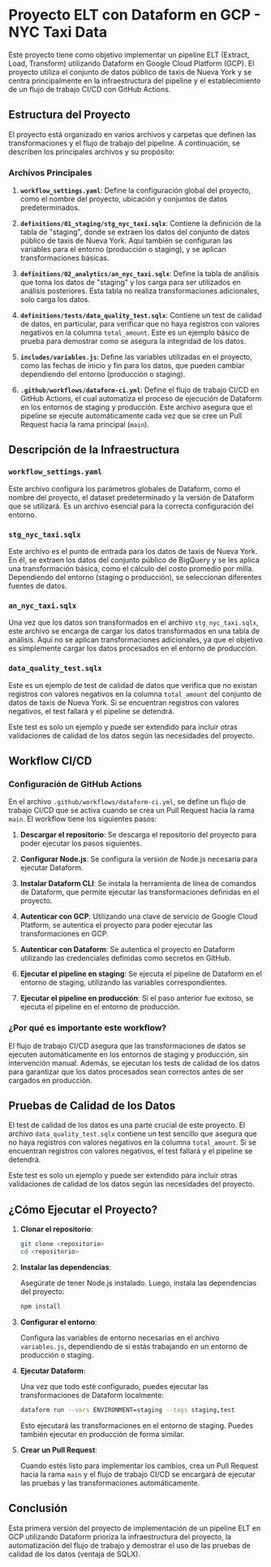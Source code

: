
# Proyecto ELT con Dataform en GCP - NYC Taxi Data

Este proyecto tiene como objetivo implementar un pipeline ELT (Extract, Load, Transform) utilizando Dataform en Google Cloud Platform (GCP). El proyecto utiliza el conjunto de datos público de taxis de Nueva York y se centra principalmente en la infraestructura del pipeline y el establecimiento de un flujo de trabajo CI/CD con GitHub Actions.

## Estructura del Proyecto

El proyecto está organizado en varios archivos y carpetas que definen las transformaciones y el flujo de trabajo del pipeline. A continuación, se describen los principales archivos y su propósito:

### Archivos Principales

1. **`workflow_settings.yaml`**: Define la configuración global del proyecto, como el nombre del proyecto, ubicación y conjuntos de datos predeterminados.

2. **`definitions/01_staging/stg_nyc_taxi.sqlx`**: Contiene la definición de la tabla de "staging", donde se extraen los datos del conjunto de datos público de taxis de Nueva York. Aquí también se configuran las variables para el entorno (producción o staging), y se aplican transformaciones básicas.

3. **`definitions/02_analytics/an_nyc_taxi.sqlx`**: Define la tabla de análisis que toma los datos de "staging" y los carga para ser utilizados en análisis posteriores. Esta tabla no realiza transformaciones adicionales, solo carga los datos.

4. **`definitions/tests/data_quality_test.sqlx`**: Contiene un test de calidad de datos, en particular, para verificar que no haya registros con valores negativos en la columna `total_amount`. Este es un ejemplo básico de prueba para demostrar como se asegura la integridad de los datos.

5. **`includes/variables.js`**: Define las variables utilizadas en el proyecto, como las fechas de inicio y fin para los datos, que pueden cambiar dependiendo del entorno (producción o staging).

6. **`.github/workflows/dataform-ci.yml`**: Define el flujo de trabajo CI/CD en GitHub Actions, el cual automatiza el proceso de ejecución de Dataform en los entornos de staging y producción. Este archivo asegura que el pipeline se ejecute automáticamente cada vez que se cree un Pull Request hacia la rama principal (`main`).

## Descripción de la Infraestructura

### `workflow_settings.yaml`
Este archivo configura los parámetros globales de Dataform, como el nombre del proyecto, el dataset predeterminado y la versión de Dataform que se utilizará. Es un archivo esencial para la correcta configuración del entorno.

### `stg_nyc_taxi.sqlx`
Este archivo es el punto de entrada para los datos de taxis de Nueva York. En él, se extraen los datos del conjunto público de BigQuery y se les aplica una transformación básica, como el cálculo del costo promedio por milla. Dependiendo del entorno (staging o producción), se seleccionan diferentes fuentes de datos.

### `an_nyc_taxi.sqlx`
Una vez que los datos son transformados en el archivo `stg_nyc_taxi.sqlx`, este archivo se encarga de cargar los datos transformados en una tabla de análisis. Aquí no se aplican transformaciones adicionales, ya que el objetivo es simplemente cargar los datos procesados en el entorno de producción.

### `data_quality_test.sqlx`
Este es un ejemplo de test de calidad de datos que verifica que no existan registros con valores negativos en la columna `total_amount` del conjunto de datos de taxis de Nueva York. Si se encuentran registros con valores negativos, el test fallará y el pipeline se detendrá.

Este test es solo un ejemplo y puede ser extendido para incluir otras validaciones de calidad de los datos según las necesidades del proyecto.

## Workflow CI/CD

### Configuración de GitHub Actions

En el archivo `.github/workflows/dataform-ci.yml`, se define un flujo de trabajo CI/CD que se activa cuando se crea un Pull Request hacia la rama `main`. El workflow tiene los siguientes pasos:

1. **Descargar el repositorio**: Se descarga el repositorio del proyecto para poder ejecutar los pasos siguientes.

2. **Configurar Node.js**: Se configura la versión de Node.js necesaria para ejecutar Dataform.

3. **Instalar Dataform CLI**: Se instala la herramienta de línea de comandos de Dataform, que permite ejecutar las transformaciones definidas en el proyecto.

4. **Autenticar con GCP**: Utilizando una clave de servicio de Google Cloud Platform, se autentica el proyecto para poder ejecutar las transformaciones en GCP.

5. **Autenticar con Dataform**: Se autentica el proyecto en Dataform utilizando las credenciales definidas como secretos en GitHub.

6. **Ejecutar el pipeline en staging**: Se ejecuta el pipeline de Dataform en el entorno de staging, utilizando las variables correspondientes.

7. **Ejecutar el pipeline en producción**: Si el paso anterior fue exitoso, se ejecuta el pipeline en el entorno de producción.

### ¿Por qué es importante este workflow?

El flujo de trabajo CI/CD asegura que las transformaciones de datos se ejecuten automáticamente en los entornos de staging y producción, sin intervención manual. Además, se ejecutan los tests de calidad de los datos para garantizar que los datos procesados sean correctos antes de ser cargados en producción.

## Pruebas de Calidad de los Datos

El test de calidad de los datos es una parte crucial de este proyecto. El archivo `data_quality_test.sqlx` contiene un test sencillo que asegura que no haya registros con valores negativos en la columna `total_amount`. Si se encuentran registros con valores negativos, el test fallará y el pipeline se detendrá.

Este test es solo un ejemplo y puede ser extendido para incluir otras validaciones de calidad de los datos según las necesidades del proyecto.

## ¿Cómo Ejecutar el Proyecto?

1. **Clonar el repositorio**:

   ```bash
   git clone <repositorio>
   cd <repositorio>
   ```

2. **Instalar las dependencias**:

   Asegúrate de tener Node.js instalado. Luego, instala las dependencias del proyecto:

   ```bash
   npm install
   ```

3. **Configurar el entorno**:

   Configura las variables de entorno necesarias en el archivo `variables.js`, dependiendo de si estás trabajando en un entorno de producción o staging.

4. **Ejecutar Dataform**:

   Una vez que todo esté configurado, puedes ejecutar las transformaciones de Dataform localmente:

   ```bash
   dataform run --vars ENVIRONMENT=staging --tags staging,test
   ```

   Esto ejecutará las transformaciones en el entorno de staging. Puedes también ejecutar en producción de forma similar.

5. **Crear un Pull Request**:

   Cuando estés listo para implementar los cambios, crea un Pull Request hacia la rama `main` y el flujo de trabajo CI/CD se encargará de ejecutar las pruebas y las transformaciones automáticamente.

## Conclusión
Esta primera versión del proyecto de implementación de un pipeline ELT en GCP utilizando Dataform prioriza la infraestructura del proyecto, la automatización del flujo de trabajo y demostrar el uso de las pruebas de calidad de los datos (ventaja de SQLX). 
